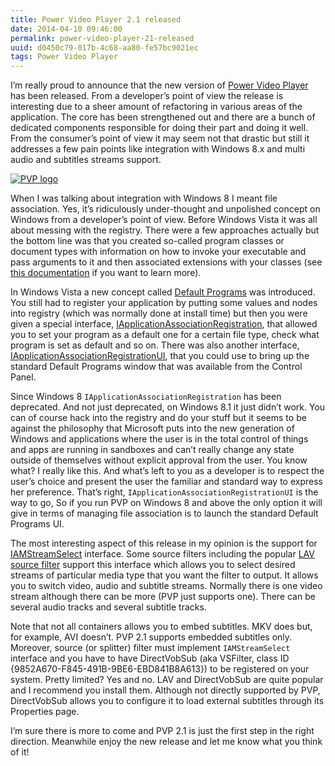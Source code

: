 ```yaml
---
title: Power Video Player 2.1 released
date: 2014-04-10 09:46:00
permalink: power-video-player-21-released
uuid: d0450c79-017b-4c68-aa80-fe57bc9021ec
tags: Power Video Player
---
```


I’m really proud to announce that the new version of [Power Video Player](https://pvp.codeplex.com/) has been released. From a developer’s point of view the release is interesting due to a sheer amount of refactoring in various areas of the application. The core has been strengthened out and there are a bunch of dedicated components responsible for doing their part and doing it well. From the consumer’s point of view it may seem not that drastic but still it addresses a few pain points like integration with Windows 8.x and multi audio and subtitles streams support.

[![PVP logo](https://blogcontent.azureedge.net/pvp_logo_sketch_thumb.png "PVP logo")](https://blogcontent.azureedge.net/pvp_logo_sketch.png)

When I was talking about integration with Windows 8 I meant file association. Yes, it’s ridiculously under-thought and unpolished concept on Windows from a developer’s point of view. Before Windows Vista it was all about messing with the registry. There were a few approaches actually but the bottom line was that you created so-called program classes or document types with information on how to invoke your executable and pass arguments to it and then associated extensions with your classes (see [this documentation](http://msdn.microsoft.com/en-us/library/cc144158(VS.85).aspx) if you want to learn more).

In Windows Vista a new concept called [Default Programs](http://msdn.microsoft.com/en-us/library/cc144154(v=VS.85).aspx) was introduced. You still had to register your application by putting some values and nodes into registry (which was normally done at install time) but then you were given a special interface, [IApplicationAssociationRegistration](http://msdn.microsoft.com/en-us/library/windows/desktop/bb776332(v=vs.85).aspx), that allowed you to set your program as a default one for a certain file type, check what program is set as default and so on. There was also another interface, [IApplicationAssociationRegistrationUI](http://msdn.microsoft.com/en-us/library/windows/desktop/bb776329(v=vs.85).aspx), that you could use to bring up the standard Default Programs window that was available from the Control Panel.

Since Windows 8 `IApplicationAssociationRegistration` has been deprecated. And not just deprecated, on Windows 8.1 it just didn’t work. You can of course hack into the registry and do your stuff but it seems to be against the philosophy that Microsoft puts into the new generation of Windows and applications where the user is in the total control of things and apps are running in sandboxes and can’t really change any state outside of themselves without explicit approval from the user. You know what? I really like this. And what’s left to you as a developer is to respect the user’s choice and present the user the familiar and standard way to express her preference. That’s right, `IApplicationAssociationRegistrationUI` is the way to go, So if you run PVP on Windows 8 and above the only option it will give in terms of managing file association is to launch the standard Default Programs UI.

The most interesting aspect of this release in my opinion is the support for [IAMStreamSelect](http://msdn.microsoft.com/en-us/library/windows/desktop/dd319793(v=vs.85).aspx) interface. Some source filters including the popular [LAV source filter](https://github.com/Nevcairiel/LAVFilters) support this interface which allows you to select desired streams of particular media type that you want the filter to output. It allows you to switch video, audio and subtitle streams. Normally there is one video stream although there can be more (PVP just supports one). There can be several audio tracks and several subtitle tracks.

Note that not all containers allows you to embed subtitles. MKV does but, for example, AVI doesn’t. PVP 2.1 supports embedded subtitles only. Moreover, source (or splitter) filter must implement `IAMStreamSelect` interface and you have to have DirectVobSub (aka VSFilter, class ID {9852A670-F845-491B-9BE6-EBD841B8A613}) to be registered on your system. Pretty limited? Yes and no. LAV and DirectVobSub are quite popular and I recommend you install them. Although not directly supported by PVP, DirectVobSub allows you to configure it to load external subtitles through its Properties page.

I’m sure there is more to come and PVP 2.1 is just the first step in the right direction. Meanwhile enjoy the new release and let me know what you think of it!